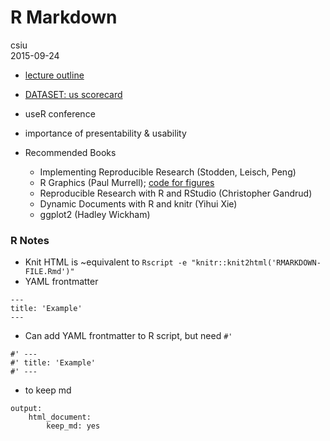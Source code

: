# R Markdown
csiu  
2015-09-24  

- [lecture outline](http://stat545-ubc.github.io/cm006_rmarkdown.html)
- [DATASET: us scorecard](https://collegescorecard.ed.gov)

- useR conference
- importance of presentability & usability

- Recommended Books
    - Implementing Reproducible Research (Stodden, Leisch, Peng)
    - R Graphics (Paul Murrell); [code for figures](https://www.stat.auckland.ac.nz/~paul/RG2e/)
    - Reproducible Research with R and RStudio (Christopher Gandrud)
    - Dynamic Documents with R and knitr (Yihui Xie)
    - ggplot2 (Hadley Wickham)

### R Notes
- Knit HTML is ~equivalent to `Rscript -e "knitr::knit2html('RMARKDOWN-FILE.Rmd')"`
- YAML frontmatter
```
---
title: 'Example'
---
```
- Can add YAML frontmatter to R script, but need `#'`
```
#' ---
#' title: 'Example'
#' ---
```
- to keep md
```
output:
    html_document:
        keep_md: yes
```

